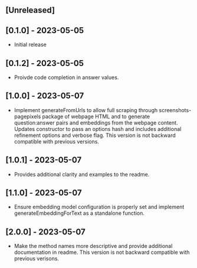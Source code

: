 ## [Unreleased]

## [0.1.0] - 2023-05-05

- Initial release

## [0.1.2] - 2023-05-05

-  Proivde code completion in answer values.

## [1.0.0] - 2023-05-07

-  Implement generateFromUrls to allow full scraping through screenshots-pagepixels package of webpage HTML and to generate question:answer pairs and embeddings from the webpage content. Updates constructor to pass an options hash and includes additional refinement options and verbose flag. This version is not backward compatible with previous versions.

## [1.0.1] - 2023-05-07

-  Provides additional clarity and examples to the readme.

## [1.1.0] - 2023-05-07

-  Ensure embedding model configuration is properly set and implement generateEmbeddingForText as a standalone function.

## [2.0.0] - 2023-05-07

-  Make the method names more descriptive and provide additional documentation in readme.  This version is not backward compatible with previous verisons.